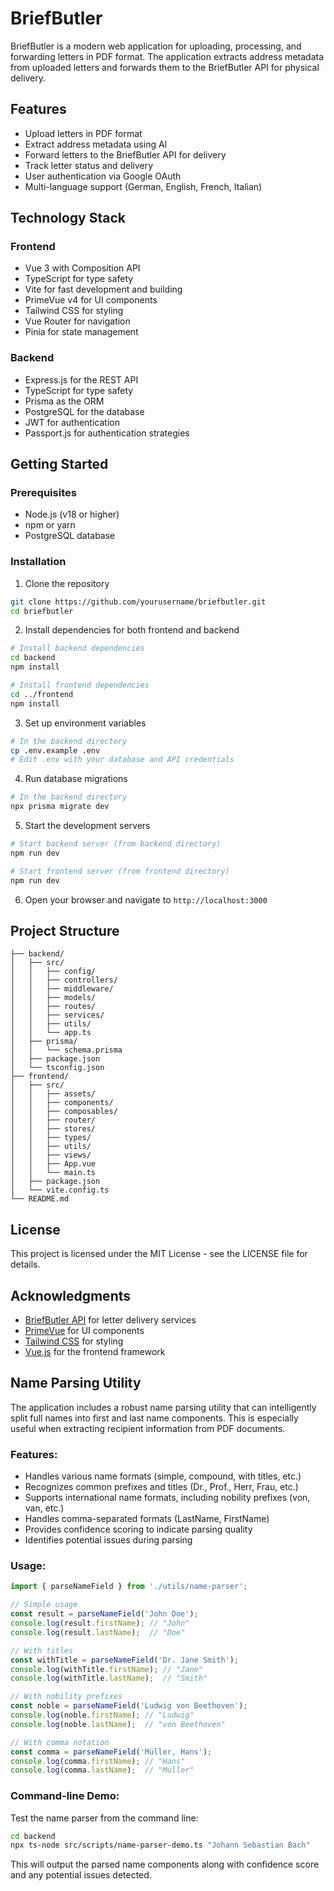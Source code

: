 # BriefButler

BriefButler is a modern web application for uploading, processing, and forwarding letters in PDF format. The application extracts address metadata from uploaded letters and forwards them to the BriefButler API for physical delivery.

## Features

- Upload letters in PDF format
- Extract address metadata using AI
- Forward letters to the BriefButler API for delivery
- Track letter status and delivery
- User authentication via Google OAuth
- Multi-language support (German, English, French, Italian)

## Technology Stack

### Frontend
- Vue 3 with Composition API
- TypeScript for type safety
- Vite for fast development and building
- PrimeVue v4 for UI components
- Tailwind CSS for styling
- Vue Router for navigation
- Pinia for state management

### Backend
- Express.js for the REST API
- TypeScript for type safety
- Prisma as the ORM
- PostgreSQL for the database
- JWT for authentication
- Passport.js for authentication strategies

## Getting Started

### Prerequisites
- Node.js (v18 or higher)
- npm or yarn
- PostgreSQL database

### Installation

1. Clone the repository
```bash
git clone https://github.com/yourusername/briefbutler.git
cd briefbutler
```

2. Install dependencies for both frontend and backend
```bash
# Install backend dependencies
cd backend
npm install

# Install frontend dependencies
cd ../frontend
npm install
```

3. Set up environment variables
```bash
# In the backend directory
cp .env.example .env
# Edit .env with your database and API credentials
```

4. Run database migrations
```bash
# In the backend directory
npx prisma migrate dev
```

5. Start the development servers
```bash
# Start backend server (from backend directory)
npm run dev

# Start frontend server (from frontend directory)
npm run dev
```

6. Open your browser and navigate to `http://localhost:3000`

## Project Structure

```
├── backend/
│   ├── src/
│   │   ├── config/
│   │   ├── controllers/
│   │   ├── middleware/
│   │   ├── models/
│   │   ├── routes/
│   │   ├── services/
│   │   ├── utils/
│   │   └── app.ts
│   ├── prisma/
│   │   └── schema.prisma
│   ├── package.json
│   └── tsconfig.json
├── frontend/
│   ├── src/
│   │   ├── assets/
│   │   ├── components/
│   │   ├── composables/
│   │   ├── router/
│   │   ├── stores/
│   │   ├── types/
│   │   ├── utils/
│   │   ├── views/
│   │   ├── App.vue
│   │   └── main.ts
│   ├── package.json
│   └── vite.config.ts
└── README.md
```

## License

This project is licensed under the MIT License - see the LICENSE file for details.

## Acknowledgments

- [BriefButler API](https://developers.briefbutler.com) for letter delivery services
- [PrimeVue](https://primevue.org/) for UI components
- [Tailwind CSS](https://tailwindcss.com/) for styling
- [Vue.js](https://vuejs.org/) for the frontend framework

## Name Parsing Utility

The application includes a robust name parsing utility that can intelligently split full names into first and last name components. This is especially useful when extracting recipient information from PDF documents.

### Features:

- Handles various name formats (simple, compound, with titles, etc.)
- Recognizes common prefixes and titles (Dr., Prof., Herr, Frau, etc.)
- Supports international name formats, including nobility prefixes (von, van, etc.)
- Handles comma-separated formats (LastName, FirstName)
- Provides confidence scoring to indicate parsing quality
- Identifies potential issues during parsing

### Usage:

```typescript
import { parseNameField } from './utils/name-parser';

// Simple usage
const result = parseNameField('John Doe');
console.log(result.firstName); // "John"
console.log(result.lastName);  // "Doe"

// With titles
const withTitle = parseNameField('Dr. Jane Smith');
console.log(withTitle.firstName); // "Jane"
console.log(withTitle.lastName);  // "Smith"

// With nobility prefixes
const noble = parseNameField('Ludwig von Beethoven');
console.log(noble.firstName); // "Ludwig"
console.log(noble.lastName);  // "von Beethoven"

// With comma notation
const comma = parseNameField('Müller, Hans');
console.log(comma.firstName); // "Hans"
console.log(comma.lastName);  // "Müller"
```

### Command-line Demo:

Test the name parser from the command line:

```bash
cd backend
npx ts-node src/scripts/name-parser-demo.ts "Johann Sebastian Bach"
```

This will output the parsed name components along with confidence score and any potential issues detected. 